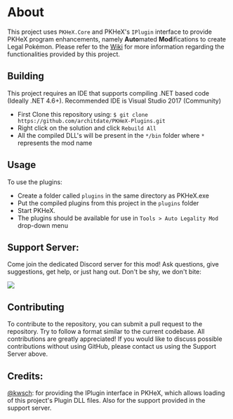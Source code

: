 # About
This project uses `PKHeX.Core` and PKHeX's `IPlugin` interface to provide PKHeX program enhancements, namely **Auto**mated **Mod**ifications to create Legal Pokémon. Please refer to the [Wiki](https://github.com/architdate/PKHeX-Plugins/wiki) for more information regarding the functionalities provided by this project.

## Building
This project requires an IDE that supports compiling .NET based code (Ideally .NET 4.6+). Recommended IDE is Visual Studio 2017 (Community)

- First Clone this repository using: `$ git clone https://github.com/architdate/PKHeX-Plugins.git`
- Right click on the solution and click `Rebuild All`
- All the compiled DLL's will be present in the `*/bin` folder where `*` represents the mod name

## Usage
To use the plugins:
- Create a folder called `plugins` in the same directory as PKHeX.exe
- Put the compiled plugins from this project in the `plugins` folder
- Start PKHeX.
- The plugins should be available for use in `Tools > Auto Legality Mod` drop-down menu

## Support Server:
Come join the dedicated Discord server for this mod! Ask questions, give suggestions, get help, or just hang out. Don't be shy, we don't bite:

[<img src="https://canary.discordapp.com/api/guilds/401014193211441153/widget.png?style=banner2">](https://discord.gg/tDMvSRv)

## Contributing
To contribute to the repository, you can submit a pull request to the repository. Try to follow a format similar to the current codebase. All contributions are greatly appreciated! If you would like to discuss possible contributions without using GitHub, please contact us using the Support Server above.

## Credits:
[@kwsch](https://github.com/kwsch): for providing the IPlugin interface in PKHeX, which allows loading of this project's Plugin DLL files. Also for the support provided in the support server.
